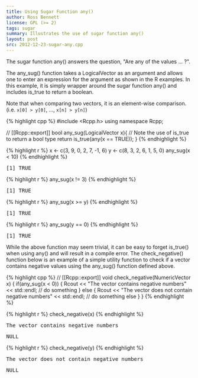 ```yaml
---
title: Using Sugar Function any()
author: Ross Bennett
license: GPL (>= 2)
tags: sugar
summary: Illustrates the use of sugar function any()
layout: post
src: 2012-12-23-sugar-any.cpp
---
```

The sugar function any() answers the question, "Are any of the values ... ?".




The any_sug() function takes a LogicalVector as an argument and allows one to
enter an expression for the argument as shown in the R examples. In this
example, it is simply wrapper around the sugar function any() and includes
is_true to return a boolean. 

Note that when comparing two vectors, it is an element-wise comparison. 
(i.e. `x[0] > y[0]`, ..., `x[n] > y[n]`)

{% highlight cpp %}
#include <Rcpp.h>
using namespace Rcpp;

// [[Rcpp::export]]
bool any_sug(LogicalVector x){
   // Note the use of is_true to return a bool type
   return is_true(any(x == TRUE));
}
{% endhighlight %}


{% highlight r %}
 x <- c(3, 9, 0, 2, 7, -1, 6)
 y <- c(8, 3, 2, 6, 1, 5, 0)
 any_sug(x < 10)
{% endhighlight %}



<pre class="output">
[1] TRUE
</pre>



{% highlight r %}
 any_sug(x != 3)
{% endhighlight %}



<pre class="output">
[1] TRUE
</pre>



{% highlight r %}
 any_sug(x >= y)
{% endhighlight %}



<pre class="output">
[1] TRUE
</pre>



{% highlight r %}
 any_sug(y == 0)
{% endhighlight %}



<pre class="output">
[1] TRUE
</pre>


While the above function may seem trivial, it can be easy to forget is_true()
when using any() and will result in a compile error. The check_negative()
function below is an example of a simple utility function to check if a
vector contains negative values using the any_sug() function defined above.

{% highlight cpp %}
// [[Rcpp::export]]
void check_negative(NumericVector x) {
   if(any_sug(x < 0)) {
      Rcout << "The vector contains negative numbers" << std::endl;
      // do something
   } else {
      Rcout << "The vector does not contain negative numbers" << std::endl;
      // do something else
   }
}
{% endhighlight %}


{% highlight r %}
 check_negative(x)
{% endhighlight %}



<pre class="output">
The vector contains negative numbers
</pre>



<pre class="output">
NULL
</pre>



{% highlight r %}
 check_negative(y)
{% endhighlight %}



<pre class="output">
The vector does not contain negative numbers
</pre>



<pre class="output">
NULL
</pre>

